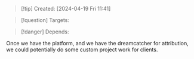 
>[!tip] Created: [2024-04-19 Fri 11:41]

>[!question] Targets: 

>[!danger] Depends: 

Once we have the platform, and we have the dreamcatcher for attribution, we could potentially do some custom project work for clients.